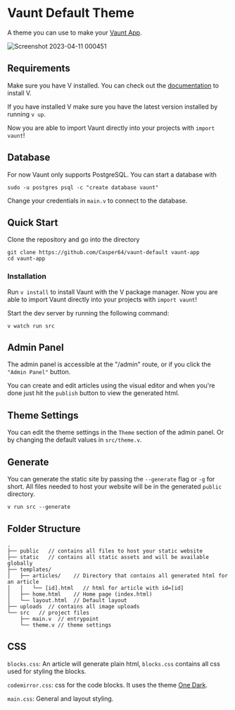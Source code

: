 # Vaunt Default Theme

A theme you can use to make your [Vaunt App](https://github.com/Casper64/vaunt).

![Screenshot 2023-04-11 000451](https://user-images.githubusercontent.com/43839798/231008104-687db058-b3ab-4f03-ae05-0b47de43164f.png)

## Requirements
Make sure you have V installed. You can check out the 
[documentation](https://github.com/vlang/v/#installing-v-from-source) to install V.

If you have installed V make sure you have the latest version installed by running `v up`.

Now you are able to import Vaunt directly into your projects with `import vaunt`!

## Database
For now Vaunt only supports PostgreSQL. You can start a database with 
```
sudo -u postgres psql -c "create database vaunt"
```

Change your credentials in `main.v` to connect to the database.

## Quick Start
Clone the repository and go into the directory
```
git clone https://github.com/Casper64/vaunt-default vaunt-app
cd vaunt-app
```

### Installation
Run `v install` to install Vaunt with the V package manager.
Now you are able to import Vaunt directly into your projects with `import vaunt`!


Start the dev server by running the following command:
```
v watch run src
```

## Admin Panel
The admin panel is accessible at the "/admin" route, or if you click the
`"Admin Panel"` button.

You can create and edit articles using the visual editor and when you're done just
hit the `publish` button to view the generated html.

## Theme Settings
You can edit the theme settings in the `Theme` section of the admin panel. Or by 
changing the default values in `src/theme.v`.

## Generate
You can generate the static site by passing the `--generate` flag or `-g` for short.
All files needed to host your website will be in the generated `public` directory.
```
v run src --generate
``` 

## Folder Structure
```tree
.
├── public   // contains all files to host your static website
├── static   // contains all static assets and will be available globally
├── templates/
│   ├── articles/    // Directory that contains all generated html for an article
│   │   └── [id].html   // html for article with id=[id]
│   ├── home.html    // Home page (index.html)
│   └── layout.html  // Default layout
├── uploads  // contains all image uploads
└── src   // project files
    ├── main.v  // entrypoint
    └── theme.v // theme settings
```

## CSS
`blocks.css`: An article will generate plain html, `blocks.css` contains all 
css used for styling the blocks.

`codemirror.css`: css for the code blocks. It uses the theme
[One Dark](https://github.com/codemirror/theme-one-dark).

`main.css`: General and layout styling.
